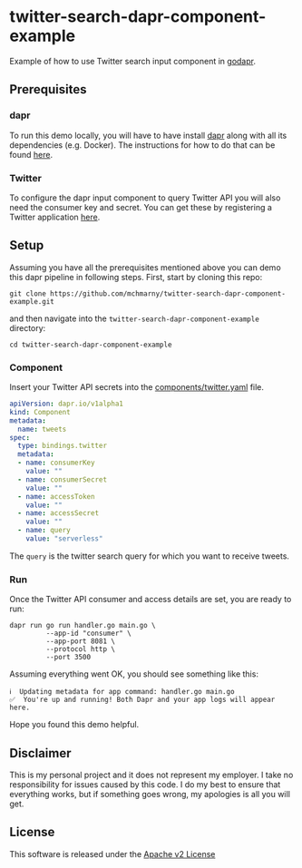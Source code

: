 # twitter-search-dapr-component-example

Example of how to use Twitter search input component in [godapr](https://github.com/mchmarny/godapr).


## Prerequisites

### dapr

To run this demo locally, you will have to have install [dapr](https://github.com) along with all its dependencies (e.g. Docker). The instructions for how to do that can be found [here](https://github.com/dapr/docs/blob/master/getting-started/environment-setup.md).

### Twitter

To configure the dapr input component to query Twitter API you will also need the consumer key and secret. You can get these by registering a Twitter application [here](https://developer.twitter.com/en/apps/create).

## Setup

Assuming you have all the prerequisites mentioned above you can demo this dapr pipeline in following steps. First, start by cloning this repo:

```shell
git clone https://github.com/mchmarny/twitter-search-dapr-component-example.git
```

and then navigate into the `twitter-search-dapr-component-example` directory:

```shell
cd twitter-search-dapr-component-example
```

### Component 

Insert your Twitter API secrets into the [components/twitter.yaml](components/twitter.yaml) file.

```yaml
apiVersion: dapr.io/v1alpha1
kind: Component
metadata:
  name: tweets
spec:
  type: bindings.twitter
  metadata:
  - name: consumerKey
    value: ""
  - name: consumerSecret
    value: ""
  - name: accessToken
    value: ""
  - name: accessSecret
    value: ""
  - name: query
    value: "serverless"
```

The `query` is the twitter search query for which you want to receive tweets.


### Run

Once the Twitter API consumer and access details are set, you are ready to run:


```shell
dapr run go run handler.go main.go \
         --app-id "consumer" \
         --app-port 8081 \
         --protocol http \
         --port 3500
```

Assuming everything went OK, you should see something like this:

```shell
ℹ️  Updating metadata for app command: handler.go main.go
✅  You're up and running! Both Dapr and your app logs will appear here.
```

Hope you found this demo helpful. 

## Disclaimer

This is my personal project and it does not represent my employer. I take no responsibility for issues caused by this code. I do my best to ensure that everything works, but if something goes wrong, my apologies is all you will get.

## License
This software is released under the [Apache v2 License](./LICENSE)




